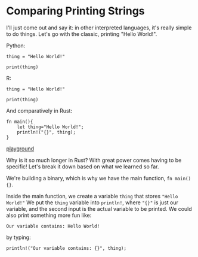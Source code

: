 # Comparing Printing Strings

I'll just come out and say it: in other interpreted languages, it's really simple to do things. Let's go with the classic, printing "Hello World!".

Python: 

`thing = "Hello World!"`

`print(thing)`

R:

`thing = "Hello World!"`

`print(thing)`

And comparatively in Rust:

```
fn main(){
    let thing="Hello World!";
    println!("{}", thing);
}
```

[playground](https://play.rust-lang.org/?version=stable&mode=debug&edition=2018&gist=b7a9925991302bdd3802fa2a25c89d0e)


Why is it so much longer in Rust? With great power comes having to be specific! Let's break it down based on what we learned so far.

We're building a binary, which is why we have the main function, `fn main(){}`. 

Inside the main function, we create a variable `thing` that stores `"Hello World!"` We put the `thing` variable into `println!`, where `"{}"` is just our variable, and the second input is the actual variable to be printed. We could also print something more fun like:

`Our variable contains: Hello World!` 

by typing:

`println!("Our variable contains: {}", thing);`
